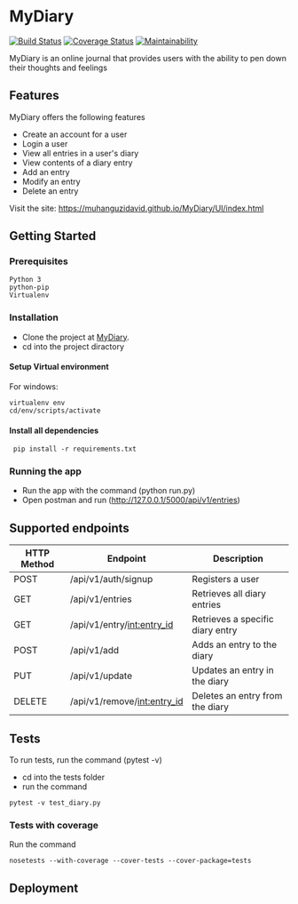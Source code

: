# MyDiary
[![Build Status](https://travis-ci.com/MuhanguziDavid/MyDiary.svg?branch=develop)](https://travis-ci.com/MuhanguziDavid/MyDiary)
[![Coverage Status](https://coveralls.io/repos/github/MuhanguziDavid/MyDiary/badge.svg?branch=develop)](https://coveralls.io/github/MuhanguziDavid/MyDiary?branch=develop)
[![Maintainability](https://api.codeclimate.com/v1/badges/c48c9fc84c9e037b3304/maintainability)](https://codeclimate.com/github/MuhanguziDavid/MyDiary/maintainability)

MyDiary is an online journal that provides users with the ability to pen down their thoughts and feelings

## Features
MyDiary offers the following features
* Create an account for a user
* Login a user
* View all entries in a user's diary
* View contents of a diary entry
* Add an entry
* Modify an entry
* Delete an entry

Visit the site:
https://muhanguzidavid.github.io/MyDiary/UI/index.html

## Getting Started

### Prerequisites
```
Python 3
python-pip
Virtualenv
```

### Installation

* Clone the project at [MyDiary](https://github.com/MuhanguziDavid/MyDiary).
* cd into the project diractory

#### Setup Virtual environment
For windows:
```
virtualenv env
cd/env/scripts/activate
```

#### Install all dependencies
```
 pip install -r requirements.txt
```

### Running the app
* Run the app with the command (python run.py)
* Open postman and run (http://127.0.0.1/5000/api/v1/entries)

## Supported endpoints
HTTP Method | Endpoint | Description
------------ | ------------- | -------------
POST| /api/v1/auth/signup| Registers a user
GET| /api/v1/entries| Retrieves all diary entries
GET| /api/v1/entry/<int:entry_id>| Retrieves a specific diary entry
POST| /api/v1/add| Adds an entry to the diary
PUT| /api/v1/update| Updates an entry in the diary
DELETE| /api/v1/remove/<int:entry_id>| Deletes an entry from the diary

## Tests

To run tests, run the command (pytest -v)

* cd into the tests folder
* run the command 
```
pytest -v test_diary.py
```

### Tests with coverage
Run the command
```
nosetests --with-coverage --cover-tests --cover-package=tests
```

## Deployment
